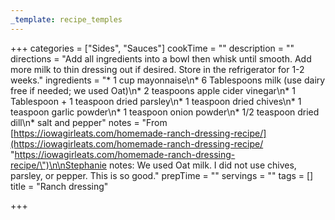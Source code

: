 ```yaml
---
_template: recipe_temples
---
```




+++
categories = ["Sides", "Sauces"]
cookTime = ""
description = ""
directions = "Add all ingredients into a bowl then whisk until smooth. Add more milk to thin dressing out if desired. Store in the refrigerator for 1-2 weeks."
ingredients = "* 1 cup mayonnaise\n* 6 Tablespoons milk (use dairy free if needed; we used Oat)\n* 2 teaspoons apple cider vinegar\n* 1 Tablespoon + 1 teaspoon dried parsley\n* 1 teaspoon dried chives\n* 1 teaspoon garlic powder\n* 1 teaspoon onion powder\n* 1/2 teaspoon dried dill\n* salt and pepper"
notes = "From [https://iowagirleats.com/homemade-ranch-dressing-recipe/](https://iowagirleats.com/homemade-ranch-dressing-recipe/ \"https://iowagirleats.com/homemade-ranch-dressing-recipe/\")\n\nStephanie notes: We used Oat milk. I did not use chives, parsley, or pepper. This is so good."
prepTime = ""
servings = ""
tags = []
title = "Ranch dressing"

+++
